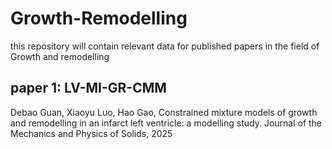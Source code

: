 # Growth-Remodelling
this repository will contain relevant data for published papers in the field of Growth and remodelling

## paper 1: LV-MI-GR-CMM

Debao Guan, Xiaoyu Luo, Hao Gao, Constrained mixture models of growth and remodelling in an infarct left ventricle: a modelling study. Journal of the Mechanics and Physics of Solids, 2025
